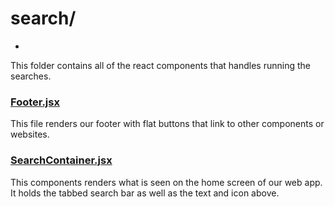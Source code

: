 # search/
-
This folder contains all of the react components that handles running the searches.

### [Footer.jsx](Footer.jsx)
This file renders our footer with flat buttons that link to other components or websites.

### [SearchContainer.jsx](SearchContaier.jsx)
This components renders what is seen on the home screen of our web app. It holds the tabbed search bar as well as the text and icon above.